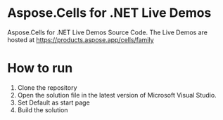 # Aspose.Cells for .NET Live Demos

Aspose.Cells for .NET Live Demos Source Code.
The Live Demos are hosted at https://products.aspose.app/cells/family
 
# How to run
 
 1. Clone the repository
 2. Open the solution file in the latest version of Microsoft Visual Studio.
 3. Set Default as start page
 4. Build the solution
